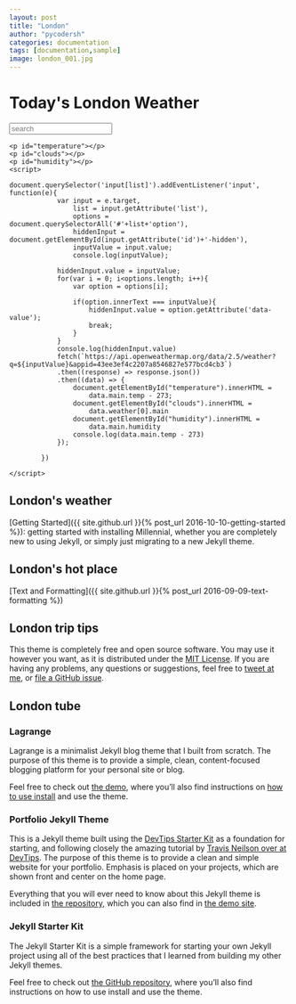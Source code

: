 ```yaml
---
layout: post
title: "London"
author: "pycodersh"
categories: documentation
tags: [documentation,sample]
image: london_001.jpg
---
```


<html>

<body>
    <h1>Today's London Weather</h1>
    <!-- <input id="city" type="text" value="" placeholder="search" list="city"> -->
    <input id="search" type="text" value="" placeholder="search" list="city">
    <datalist id="city">
        <!-- <option value="seoul"></option>
        <option value="busan"></option>
        <option value="jeju"></option>
        <option value="incheon"></option> -->
        <option value="london"></option>
        <!-- <option value="tokyo"></option> -->
    </datalist>
    <input type="hidden" id="search-hidden">

    <p id="temperature"></p>
    <p id="clouds"></p>
    <p id="humidity"></p>
    <script>    
            document.querySelector('input[list]').addEventListener('input', function(e){
                var input = e.target,
                    list = input.getAttribute('list'),
                    options = document.querySelectorAll('#'+list+'option'),
                    hiddenInput = document.getElementById(input.getAttribute('id')+'-hidden'),
                    inputValue = input.value;
                    console.log(inputValue);

                hiddenInput.value = inputValue;
                for(var i = 0; i<options.length; i++){
                    var option = options[i];

                    if(option.innerText === inputValue){
                        hiddenInput.value = option.getAttribute('data-value');
                        break;
                    }
                }
                console.log(hiddenInput.value)
                fetch(`https://api.openweathermap.org/data/2.5/weather?q=${inputValue}&appid=43ee3ef4c2207a8546827e577bcd4cb3`)
                .then((response) => response.json())
                .then((data) => {
                    document.getElementById("temperature").innerHTML =
                        data.main.temp - 273;
                    document.getElementById("clouds").innerHTML =
                        data.weather[0].main
                    document.getElementById("humidity").innerHTML =
                        data.main.humidity
                    console.log(data.main.temp - 273)
                });

            })
        
    </script>


</body>

</html>


## London's weather

[Getting Started]({{ site.github.url }}{% post_url 2016-10-10-getting-started %}): getting started with installing Millennial, whether you are completely new to using Jekyll, or simply just migrating to a new Jekyll theme.

## London's hot place

[Text and Formatting]({{ site.github.url }}{% post_url 2016-09-09-text-formatting %})

## London trip tips

This theme is completely free and open source software. You may use it however you want, as it is distributed under the [MIT License](http://choosealicense.com/licenses/mit/). If you are having any problems, any questions or suggestions, feel free to [tweet at me](https://twitter.com/intent/tweet?text=My%20question%20about%20Millennial;via=paululele), or [file a GitHub issue](https://github.com/lenpaul/Millennial/issues/new).

## London tube

### Lagrange

Lagrange is a minimalist Jekyll blog theme that I built from scratch. The purpose of this theme is to provide a simple, clean, content-focused blogging platform for your personal site or blog.

Feel free to check out <a href="https://lenpaul.github.io/Lagrange/" target="_blank">the demo</a>, where you’ll also find instructions on <a href="https://lenpaul.github.io/Lagrange/journal/getting-started.html">how to use install</a> and use the theme.

### Portfolio Jekyll Theme

This is a Jekyll theme built using the [DevTips Starter Kit](http://devtipsstarterkit.com/) as a foundation for starting, and following closely the amazing tutorial by [Travis Neilson over at DevTips](https://www.youtube.com/watch?v=T6jKLsxbFg4&list=PL0CB3OvPhDA_STygmp3sDenx3UpdOMk7P). The purpose of this theme is to provide a clean and simple website for your portfolio. Emphasis is placed on your projects, which are shown front and center on the home page.

Everything that you will ever need to know about this Jekyll theme is included in [the repository](https://github.com/LeNPaul/portfolio-jekyll-theme), which you can also find in [the demo site](https://lenpaul.github.io/portfolio-jekyll-theme/).

### Jekyll Starter Kit

The Jekyll Starter Kit is a simple framework for starting your own Jekyll project using all of the best practices that I learned from building my other Jekyll themes.

Feel free to check out <a href="https://github.com/LeNPaul/jekyll-starter-kit" target="_blank">the GitHub repository</a>, where you’ll also find instructions on how to use install and use the theme.

